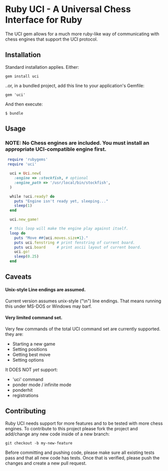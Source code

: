 # Ruby UCI - A Universal Chess Interface for Ruby

The UCI gem allows for a much more ruby-like way of communicating with chess
engines that support the UCI protocol.

## Installation

Standard installation applies.  Either:

    gem install uci

..or, in a bundled project, add this line to your application's Gemfile:

    gem 'uci'

And then execute:

    $ bundle

## Usage

### NOTE: No Chess engines are included. You must install an appropriate UCI-compatible engine first.

```ruby
 require 'rubygems'
 require 'uci'

  uci = Uci.new(
    :engine => :stockfish, # optional
    :engine_path => '/usr/local/bin/stockfish',
  )

  while !uci.ready? do
    puts "Engine isn't ready yet, sleeping..."
    sleep(1)
  end

  uci.new_game!

  # this loop will make the engine play against itself.
  loop do
    puts "Move ##{uci.moves.size+1}."
    puts uci.fenstring # print fenstring of current board.
    puts uci.board     # print ascii layout of current board.
    uci.go!
    sleep(0.25)
  end
 ```
## Caveats

#### Unix-style Line endings are assumed.

Current version assumes unix-style ("\n") line endings. That means running this under MS-DOS or Windows may barf.

#### Very limited command set.

Very few commands of the total UCI command set are currently supported. they are:

* Starting a new game
* Setting positions
* Getting best move
* Setting options

It DOES NOT _yet_ support:

* 'uci' command
* ponder mode / infinite mode
* ponderhit
* registrations

## Contributing

Ruby UCI needs support for more features and to be tested with more chess
engines.  To contribute to this project please fork the project and add/change
any new code inside of a new branch:

    git checkout -b my-new-feature

Before committing and pushing code, please make sure all existing tests pass
and that all new code has tests. Once that is verified, please push the changes
and create a new pull request.
